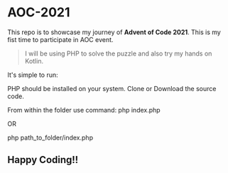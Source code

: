 # AOC-2021

This repo is to showcase my journey of **Advent of Code 2021**. This is my fist time to participate in AOC event.

> I will be using PHP to solve the puzzle and also try my hands on Kotlin.

It's simple to run:

PHP should be installed on your system.
Clone or Download the source code. 

From within the folder use command:
php index.php

OR

php path_to_folder/index.php

## Happy Coding!!
